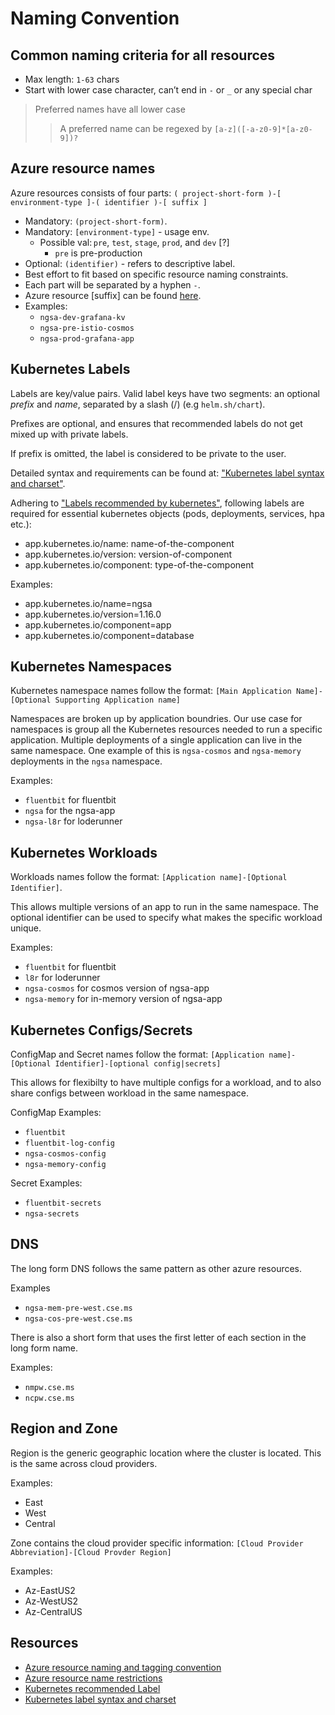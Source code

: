 # Naming Convention

## Common naming criteria for all resources

- Max length: `1-63` chars
- Start with lower case character, can’t end in `-` or `_` or any special char

> Preferred names have all lower case
>> A preferred name can be regexed by `[a-z]([-a-z0-9]*[a-z0-9])?`

## Azure resource names

Azure resources consists of four parts: `( project-short-form )-[ environment-type ]-( identifier )-[ suffix ]`

- Mandatory: `(project-short-form)`.
- Mandatory: `[environment-type]` - usage env.
  - Possible val: `pre`, `test`, `stage`, `prod`, and `dev` [?]
    - `pre` is pre-production
- Optional: `(identifier)` - refers to descriptive label.
- Best effort to fit based on specific resource naming constraints.
- Each part will be separated by a hyphen `-`.
- Azure resource [suffix] can be found [here][1].
- Examples:
  - `ngsa-dev-grafana-kv`
  - `ngsa-pre-istio-cosmos`
  - `ngsa-prod-grafana-app`

## Kubernetes Labels

Labels are key/value pairs. Valid label keys have two segments: an optional *prefix* and *name*, separated by a slash (/) (e.g `helm.sh/chart`).

Prefixes are optional, and ensures that recommended labels do not get mixed up with private labels.

If prefix is omitted, the label is considered to be private to the user.

Detailed syntax and requirements can be found at: ["Kubernetes label syntax and charset"][4].

Adhering to ["Labels recommended by kubernetes"][3], following labels are required for essential kubernetes objects (pods, deployments, services, hpa etc.):

- app.kubernetes.io/name: name-of-the-component
- app.kubernetes.io/version: version-of-component
- app.kubernetes.io/component: type-of-the-component

Examples:

- app.kubernetes.io/name=ngsa
- app.kubernetes.io/version=1.16.0
- app.kubernetes.io/component=app
- app.kubernetes.io/component=database

## Kubernetes Namespaces

Kubernetes namespace names follow the format: `[Main Application Name]-[Optional Supporting Application name]`

Namespaces are broken up by application boundries. Our use case for namespaces is group all the Kubernetes resources needed to run a specific application. Multiple deployments of a single application can live in the same namespace. One example of this is `ngsa-cosmos` and `ngsa-memory` deployments in the `ngsa` namespace.

Examples:

- `fluentbit` for fluentbit
- `ngsa` for the ngsa-app
- `ngsa-l8r` for loderunner

## Kubernetes Workloads

Workloads names follow the format: `[Application name]-[Optional Identifier]`.

This allows multiple versions of an app to run in the same namespace. The optional identifier can be used to specify what makes the specific workload unique.

Examples:

- `fluentbit` for fluentbit
- `l8r` for loderunner
- `ngsa-cosmos` for cosmos version of ngsa-app
- `ngsa-memory` for in-memory version of ngsa-app

## Kubernetes Configs/Secrets

ConfigMap and Secret names follow the format: `[Application name]-[Optional Identifier]-[optional config|secrets]`

This allows for flexibilty to have multiple configs for a workload, and to also share configs between workload in the same namespace.

ConfigMap Examples:

- `fluentbit`
- `fluentbit-log-config`
- `ngsa-cosmos-config`
- `ngsa-memory-config`

Secret Examples:

- `fluentbit-secrets`
- `ngsa-secrets`

## DNS

The long form DNS follows the same pattern as other azure resources.

Examples

- `ngsa-mem-pre-west.cse.ms`
- `ngsa-cos-pre-west.cse.ms`

There is also a short form that uses the first letter of each section in the long form name.

Examples:

- `nmpw.cse.ms`
- `ncpw.cse.ms`

## Region and Zone

Region is the generic geographic location where the cluster is located. This is the same across cloud providers.

Examples:

- East
- West
- Central

Zone contains the cloud provider specific information: `[Cloud Provider Abbreviation]-[Cloud Provder Region]`

Examples:

- Az-EastUS2
- Az-WestUS2
- Az-CentralUS

## Resources

- [Azure resource naming and tagging convention][1]
- [Azure resource name restrictions][2]
- [Kubernetes recommended Label][3]
- [Kubernetes label syntax and charset][4]

[1]: https://docs.microsoft.com/en-us/azure/cloud-adoption-framework/ready/azure-best-practices/naming-and-tagging#recommended-resource-type-prefixes
[2]: https://docs.microsoft.com/en-us/azure/azure-resource-manager/management/resource-name-rules
[3]: https://kubernetes.io/docs/concepts/overview/working-with-objects/common-labels/
[4]: https://kubernetes.io/docs/concepts/overview/working-with-objects/labels/#syntax-and-character-set
